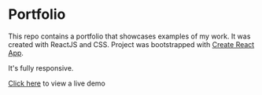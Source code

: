 # Portfolio

This repo contains a portfolio that showcases examples of my work. It was created
with ReactJS and CSS. Project was bootstrapped with [Create React App](https://github.com/facebook/create-react-app).


It's fully responsive.


[Click here](https://agalem.github.io/) to view a live demo
